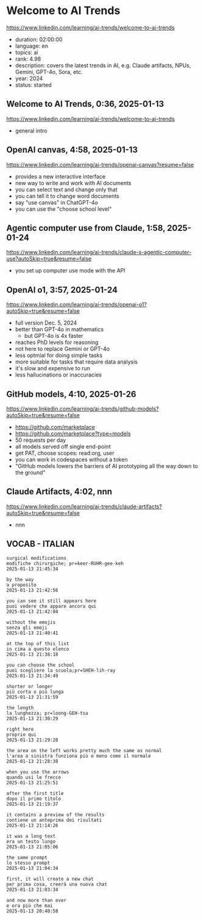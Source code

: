 # Welcome to AI Trends

https://www.linkedin.com/learning/ai-trends/welcome-to-ai-trends

- duration: 02:00:00
- language: en
- topics: ai
- rank: 4.98
- description: covers the latest trends in AI, e.g. Claude artifacts, NPUs, Gemini, GPT-4o, Sora, etc.
- year: 2024
- status: started

## Welcome to AI Trends, 0:36, 2025-01-13

https://www.linkedin.com/learning/ai-trends/welcome-to-ai-trends

- general intro

## OpenAI canvas, 4:58, 2025-01-13

https://www.linkedin.com/learning/ai-trends/openai-canvas?resume=false

- provides a new interactive interface
- new way to write and work with AI documents
- you can select text and change only that
- you can tell it to change word documents
- say "use canvas" in ChatGPT-4o
- you can use the "choose school level"

## Agentic computer use from Claude, 1:58, 2025-01-24

https://www.linkedin.com/learning/ai-trends/claude-s-agentic-computer-use?autoSkip=true&resume=false

- you set up computer use mode with the API

## OpenAI o1, 3:57, 2025-01-24

https://www.linkedin.com/learning/ai-trends/openai-o1?autoSkip=true&resume=false

- full version Dec. 5, 2024
- better than GPT-4o in mathematics
  - but GPT-4o is 4x faster
- reaches PhD levels for reasoning
- not here to replace Gemini or GPT-4o
- less optmial for doing simple tasks
- more suitable for tasks that require data analysis
- it's slow and expensive to run
- less hallucinations or inaccuracies

## GitHub models, 4:10, 2025-01-26

https://www.linkedin.com/learning/ai-trends/github-models?autoSkip=true&resume=false

- https://github.com/marketplace
- https://github.com/marketplace?type=models
- 50 requests per day
- all models served off single end-point
- get PAT, choose scopes: read:org, user
- you can work in codespaces without a token
- "GitHub models lowers the barriers of AI prototyping all the way down to the ground"

## Claude Artifacts, 4:02, nnn

https://www.linkedin.com/learning/ai-trends/claude-artifacts?autoSkip=true&resume=false

- nnn

## VOCAB - ITALIAN

```
surgical modifications
modifiche chirurgiche; pr=keer-RUHR-gee-keh
2025-01-13 21:45:34

by the way
a proposito
2025-01-13 21:42:56

you can see it still appears here
puoi vedere che appare ancora qui
2025-01-13 21:42:04

without the emojis
senza gli emoji
2025-01-13 21:40:41

at the top of this list
in cima a questo elenco
2025-01-13 21:38:18

you can choose the school
puoi scegliere la scuola;pr=SHEH-lih-ray
2025-01-13 21:34:49

shorter or longer
più corta o più lunga
2025-01-13 21:31:59

the length
la lunghezza; pr=loong-GEH-tsa
2025-01-13 21:30:29

right here
proprio qui
2025-01-13 21:29:20

the area on the left works pretty much the same as normal
l'area a sinistra funziona più o meno come il normale
2025-01-13 21:28:38

when you use the arrows
quando usi le frecce
2025-01-13 21:25:51

after the first title
dopo il primo titolo
2025-01-13 21:19:37

it contains a preview of the results
contiene un anteprima dei risultati
2025-01-13 21:14:26

it was a long text
era un testo lungo
2025-01-13 21:05:06

the same prompt
lo stesso prompt
2025-01-13 21:04:34

first, it will create a new chat
per prima cosa, creerà una nuova chat
2025-01-13 21:03:34

and now more than ever
e ora più che mai
2025-01-13 20:40:58
```
